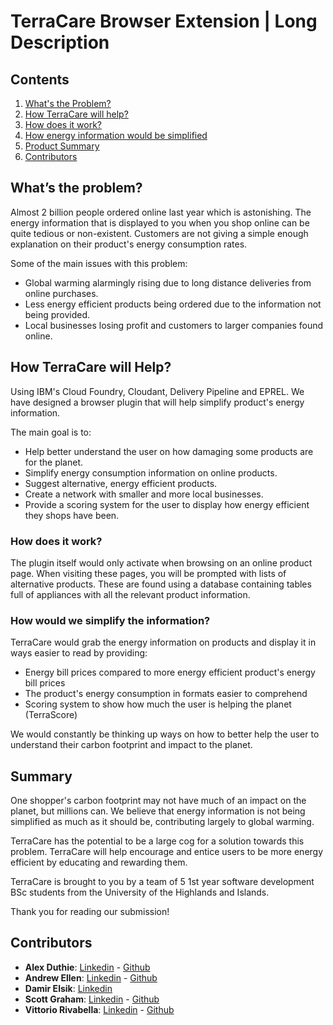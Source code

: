 # TerraCare Browser Extension | Long Description

## Contents

1. [What's the Problem?](#what's-the-problem)
1. [How TerraCare will help?](#how-terracare-will-help)
1. [How does it work?](#how-does-it-work)
1. [How energy information would be simplified](#how-would-we-simplify-the-information)
1. [Product Summary](#summary)
1. [Contributors](#contributors)


## What’s the problem?

Almost 2 billion people ordered online last year which is astonishing. The energy information that is displayed to you when you shop online can be quite tedious or non-existent. Customers are not giving a simple enough explanation on their product's energy consumption rates.

Some of the main issues with this problem:

* Global warming alarmingly rising due to long distance deliveries from online purchases.
* Less energy efficient products being ordered due to the information not being provided.
* Local businesses losing profit and customers to larger companies found online.

## How TerraCare will Help?

Using IBM's Cloud Foundry, Cloudant, Delivery Pipeline and EPREL. We have designed a browser plugin that will help simplify product's energy information.

The main goal is to:
* Help better understand the user on how damaging some products are for the planet. 
* Simplify energy consumption information on online products. 
* Suggest alternative, energy efficient products. 
* Create a network with smaller and more local businesses.
* Provide a scoring system for the user to display how energy efficient they shops have been.

### How does it work? 

The plugin itself would only activate when browsing on an online product page. When visiting these pages, you will be prompted with lists of alternative products. These are found using a database containing tables full of appliances with all the relevant product information.

### How would we simplify the information? 

TerraCare would grab the energy information on products and display it in ways easier to read by providing:

* Energy bill prices compared to more energy efficient product's energy bill prices 
* The product's energy consumption in formats easier to comprehend 
* Scoring system to show how much the user is helping the planet (TerraScore) 

We would constantly be thinking up ways on how to better help the user to understand their carbon footprint and impact to the planet.

## Summary 

One shopper's carbon footprint may not have much of an impact on the planet, but millions can. We believe that energy information is not being simplified as much as it should be, contributing largely to global warming. 

TerraCare has the potential to be a large cog for a solution towards this problem. TerraCare will help encourage and entice users to be more energy efficient by educating and rewarding them.

TerraCare is brought to you by a team of 5 1st year software development BSc students from the University of the Highlands and Islands.

Thank you for reading our submission! 

## Contributors

* **Alex Duthie**: [Linkedin](https://www.linkedin.com/in/alexduthielnkdn/) - [Github](https://github.com/AlexDuthie)
* **Andrew Ellen**: [Linkedin](https://www.linkedin.com/in/andrew-ellen-3719361b5/) - [Github](https://github.com/AndyE77)
* **Damir Elsik**: [Linkedin](https://www.linkedin.com/in/damir-elsik-36452b1b8/)
* **Scott Graham**: [Linkedin](https://www.linkedin.com/in/scott-graham-42aa6b190/) - [Github](https://github.com/scottnotscott)
* **Vittorio Rivabella**: [Linkedin](https://www.linkedin.com/in/vittorio-rivabella/) - [Github](https://github.com/Eversmile12)